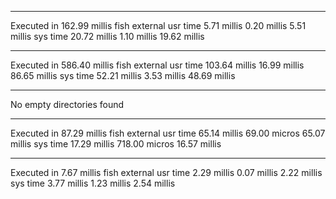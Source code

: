 ________________________________________________________
Executed in  162.99 millis    fish           external
   usr time    5.71 millis    0.20 millis    5.51 millis
   sys time   20.72 millis    1.10 millis   19.62 millis
   

________________________________________________________
Executed in  586.40 millis    fish           external
   usr time  103.64 millis   16.99 millis   86.65 millis
   sys time   52.21 millis    3.53 millis   48.69 millis
   
   
---

No empty directories found

________________________________________________________
Executed in   87.29 millis    fish           external
   usr time   65.14 millis   69.00 micros   65.07 millis
   sys time   17.29 millis  718.00 micros   16.57 millis


________________________________________________________
Executed in    7.67 millis    fish           external
   usr time    2.29 millis    0.07 millis    2.22 millis
   sys time    3.77 millis    1.23 millis    2.54 millis